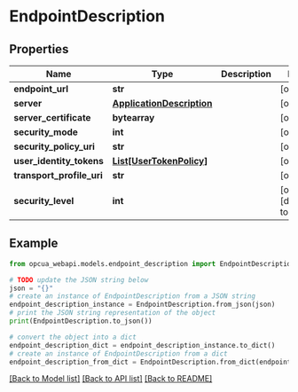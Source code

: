# EndpointDescription


## Properties

Name | Type | Description | Notes
------------ | ------------- | ------------- | -------------
**endpoint_url** | **str** |  | [optional] 
**server** | [**ApplicationDescription**](ApplicationDescription.md) |  | [optional] 
**server_certificate** | **bytearray** |  | [optional] 
**security_mode** | **int** |  | [optional] 
**security_policy_uri** | **str** |  | [optional] 
**user_identity_tokens** | [**List[UserTokenPolicy]**](UserTokenPolicy.md) |  | [optional] 
**transport_profile_uri** | **str** |  | [optional] 
**security_level** | **int** |  | [optional] [default to 0]

## Example

```python
from opcua_webapi.models.endpoint_description import EndpointDescription

# TODO update the JSON string below
json = "{}"
# create an instance of EndpointDescription from a JSON string
endpoint_description_instance = EndpointDescription.from_json(json)
# print the JSON string representation of the object
print(EndpointDescription.to_json())

# convert the object into a dict
endpoint_description_dict = endpoint_description_instance.to_dict()
# create an instance of EndpointDescription from a dict
endpoint_description_from_dict = EndpointDescription.from_dict(endpoint_description_dict)
```
[[Back to Model list]](../README.md#documentation-for-models) [[Back to API list]](../README.md#documentation-for-api-endpoints) [[Back to README]](../README.md)


